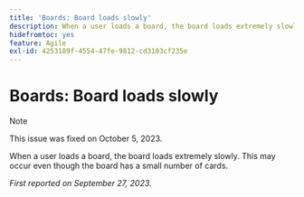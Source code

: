 ```yaml
---
title: 'Boards: Board loads slowly'
description: When a user loads a board, the board loads extremely slowly. This may occur even though the board has a small number of cards.
hidefromtoc: yes
feature: Agile
exl-id: 4253189f-4554-47fe-9812-cd3103cf235e
---
```

# Boards: Board loads slowly

>[!NOTE]
>
>This issue was fixed on October 5, 2023.

When a user loads a board, the board loads extremely slowly. This may occur even though the board has a small number of cards.

_First reported on September 27, 2023._
